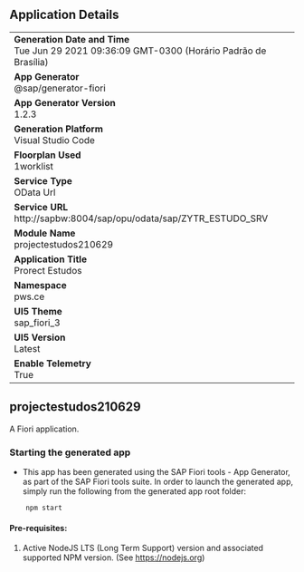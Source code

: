 ## Application Details
|               |
| ------------- |
|**Generation Date and Time**<br>Tue Jun 29 2021 09:36:09 GMT-0300 (Horário Padrão de Brasília)|
|**App Generator**<br>@sap/generator-fiori|
|**App Generator Version**<br>1.2.3|
|**Generation Platform**<br>Visual Studio Code|
|**Floorplan Used**<br>1worklist|
|**Service Type**<br>OData Url|
|**Service URL**<br>http://sapbw:8004/sap/opu/odata/sap/ZYTR_ESTUDO_SRV
|**Module Name**<br>projectestudos210629|
|**Application Title**<br>Prorect Estudos|
|**Namespace**<br>pws.ce|
|**UI5 Theme**<br>sap_fiori_3|
|**UI5 Version**<br>Latest|
|**Enable Telemetry**<br>True|

## projectestudos210629

A Fiori application.

### Starting the generated app

-   This app has been generated using the SAP Fiori tools - App Generator, as part of the SAP Fiori tools suite.  In order to launch the generated app, simply run the following from the generated app root folder:

```
    npm start
```

#### Pre-requisites:

1. Active NodeJS LTS (Long Term Support) version and associated supported NPM version.  (See https://nodejs.org)


